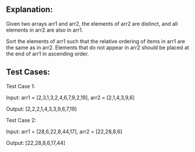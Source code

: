 ## Explanation:

Given two arrays arr1 and arr2, the elements of arr2 are distinct, and all elements in arr2 are also in arr1.

Sort the elements of arr1 such that the relative ordering of items in arr1 are the same as in arr2. Elements that do not appear in arr2 should be placed at the end of arr1 in ascending order.


## Test Cases:

Test Case 1:

Input: arr1 = [2,3,1,3,2,4,6,7,9,2,19], arr2 = [2,1,4,3,9,6]

Output: [2,2,2,1,4,3,3,9,6,7,19]

Test Case 2:

Input: arr1 = [28,6,22,8,44,17], arr2 = [22,28,8,6]

Output: [22,28,8,6,17,44]
